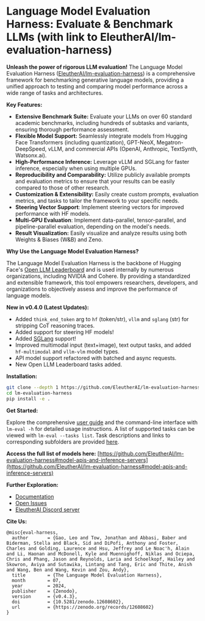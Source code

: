 # Language Model Evaluation Harness: Evaluate & Benchmark LLMs (with link to EleutherAI/lm-evaluation-harness)

**Unleash the power of rigorous LLM evaluation!** The Language Model Evaluation Harness ([EleutherAI/lm-evaluation-harness](https://github.com/EleutherAI/lm-evaluation-harness)) is a comprehensive framework for benchmarking generative language models, providing a unified approach to testing and comparing model performance across a wide range of tasks and architectures.

**Key Features:**

*   **Extensive Benchmark Suite:** Evaluate your LLMs on over 60 standard academic benchmarks, including hundreds of subtasks and variants, ensuring thorough performance assessment.
*   **Flexible Model Support:** Seamlessly integrate models from Hugging Face Transformers (including quantization), GPT-NeoX, Megatron-DeepSpeed, vLLM, and commercial APIs (OpenAI, Anthropic, TextSynth, Watsonx.ai).
*   **High-Performance Inference:** Leverage vLLM and SGLang for faster inference, especially when using multiple GPUs.
*   **Reproducibility and Comparability:** Utilize publicly available prompts and evaluation metrics to ensure that your results can be easily compared to those of other research.
*   **Customization & Extensibility:** Easily create custom prompts, evaluation metrics, and tasks to tailor the framework to your specific needs.
*   **Steering Vector Support**: Implement steering vectors for improved performance with HF models.
*   **Multi-GPU Evaluation**: Implement data-parallel, tensor-parallel, and pipeline-parallel evaluation, depending on the model's needs.
*   **Result Visualization:** Easily visualize and analyze results using both Weights & Biases (W&B) and Zeno.

**Why Use the Language Model Evaluation Harness?**

The Language Model Evaluation Harness is the backbone of Hugging Face's [Open LLM Leaderboard](https://huggingface.co/spaces/HuggingFaceH4/open_llm_leaderboard) and is used internally by numerous organizations, including NVIDIA and Cohere. By providing a standardized and extensible framework, this tool empowers researchers, developers, and organizations to objectively assess and improve the performance of language models.

**New in v0.4.0 (Latest Updates):**

*   Added `think_end_token` arg to `hf` (token/str), `vllm` and `sglang` (str) for stripping CoT reasoning traces.
*   Added support for steering HF models!
*   Added [SGLang](https://docs.sglang.ai/) support!
*   Improved multimodal input (text+image), text output tasks, and added `hf-multimodal` and `vllm-vlm` model types.
*   API model support refactored with batched and async requests.
*   New Open LLM Leaderboard tasks added.

**Installation:**

```bash
git clone --depth 1 https://github.com/EleutherAI/lm-evaluation-harness
cd lm-evaluation-harness
pip install -e .
```

**Get Started:**

Explore the comprehensive [user guide](docs/interface.md) and the command-line interface with `lm-eval -h` for detailed usage instructions.
A list of supported tasks can be viewed with `lm-eval --tasks list`. Task descriptions and links to corresponding subfolders are provided [here](./lm_eval/tasks/README.md).

**Access the full list of models here:** [https://github.com/EleutherAI/lm-evaluation-harness#model-apis-and-inference-servers](https://github.com/EleutherAI/lm-evaluation-harness#model-apis-and-inference-servers)

**Further Exploration:**

*   [Documentation](https://github.com/EleutherAI/lm-evaluation-harness/tree/main/docs)
*   [Open Issues](https://github.com/EleutherAI/lm-evaluation-harness/issues)
*   [EleutherAI Discord server](https://discord.gg/eleutherai)

**Cite Us:**

```text
@misc{eval-harness,
  author       = {Gao, Leo and Tow, Jonathan and Abbasi, Baber and Biderman, Stella and Black, Sid and DiPofi, Anthony and Foster, Charles and Golding, Laurence and Hsu, Jeffrey and Le Noac'h, Alain and Li, Haonan and McDonell, Kyle and Muennighoff, Niklas and Ociepa, Chris and Phang, Jason and Reynolds, Laria and Schoelkopf, Hailey and Skowron, Aviya and Sutawika, Lintang and Tang, Eric and Thite, Anish and Wang, Ben and Wang, Kevin and Zou, Andy},
  title        = {The Language Model Evaluation Harness},
  month        = 07,
  year         = 2024,
  publisher    = {Zenodo},
  version      = {v0.4.3},
  doi          = {10.5281/zenodo.12608602},
  url          = {https://zenodo.org/records/12608602}
}
```